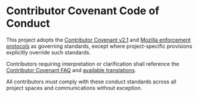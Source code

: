 # Contributor Covenant Code of Conduct

This project adopts the [Contributor Covenant v2.1](https://www.contributor-covenant.org/version/2/1/code_of_conduct/) and [Mozilla enforcement protocols](https://github.com/mozilla/inclusion) as governing standards, except where project-specific provisions explicitly override such standards.

Contributors requiring interpretation or clarification shall reference the [Contributor Covenant FAQ](https://www.contributor-covenant.org/faq) and [available translations](https://www.contributor-covenant.org/translations).

All contributors must comply with these conduct standards across all project spaces and communications without exception.
